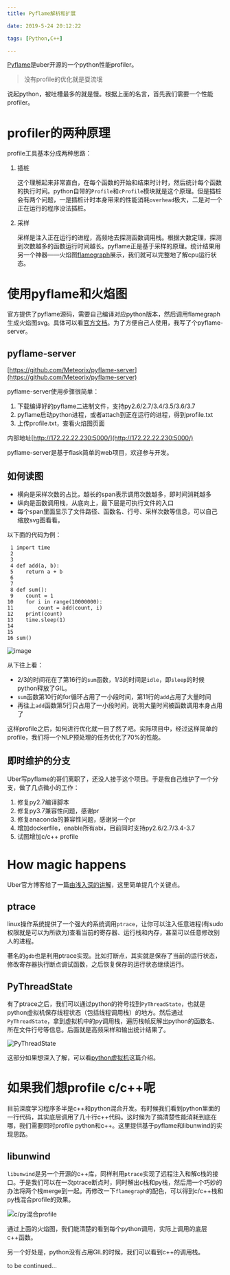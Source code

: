 ```yaml
---
title: Pyflame解析和扩展

date: 2019-5-24 20:12:22

tags: [Python,C++]

---
```


[Pyflame](https://github.com/uber/pyflame)是uber开源的一个python性能profiler。

> 没有profile的优化就是耍流氓

说起python，被吐槽最多的就是慢。根据上面的名言，首先我们需要一个性能profiler。

# profiler的两种原理

profile工具基本分成两种思路：

1. 插桩

    这个理解起来非常直白，在每个函数的开始和结束时计时，然后统计每个函数的执行时间。python自带的`Profile`和`cProfile`模块就是这个原理。但是插桩会有两个问题，一是插桩计时本身带来的性能消耗`overhead`极大，二是对一个正在运行的程序没法插桩。

2. 采样

    采样是注入正在运行的进程，高频地去探测函数调用栈。根据大数定理，探测到次数越多的函数运行时间越长。pyflame正是基于采样的原理。统计结果用另一个神器——火焰图[flamegraph](http://www.brendangregg.com/flamegraphs.html)展示，我们就可以完整地了解cpu运行状态。


# 使用pyflame和火焰图

官方提供了pyflame源码，需要自己编译对应python版本，然后调用flamegraph生成火焰图svg。具体可以看[官方文档](https://pyflame.readthedocs.io/en/latest/)。为了方便自己人使用，我写了个pyflame-server。

## pyflame-server

[https://github.com/Meteorix/pyflame-server](https://github.com/Meteorix/pyflame-server)

pyflame-server使用步骤很简单：
1. 下载编译好的pyflame二进制文件，支持py2.6/2.7/3.4/3.5/3.6/3.7
2. pyflame启动python进程，或者attach到正在运行的进程，得到profile.txt
3. 上传profile.txt，查看火焰图页面

内部地址[http://172.22.22.230:5000/](http://172.22.22.230:5000/)

pyflame-server是基于flask简单的web项目，欢迎参与开发。

## 如何读图

*   横向是采样次数的占比，越长的span表示调用次数越多，即时间消耗越多
*   纵向是函数调用栈，从底向上，最下层是可执行文件的入口
*   每个span里面显示了文件路径、函数名、行号、采样次数等信息，可以自己缩放svg图看看。

以下面的代码为例：

```
 1 import time
 2
 3
 4 def add(a, b):
 5    return a + b
 6
 7
 8 def sum():
 9    count = 1
10    for i in range(10000000):
11        count = add(count, i)
12    print(count)
13    time.sleep(1)
14
15
16 sum()
```

![image](/images/pyflame/profile_py.svg)

从下往上看：
*   2/3的时间花在了第16行的``sum``函数，1/3的时间是``idle``，即``sleep``的时候python释放了GIL。
*   ``sum``函数第10行的for循环占用了一小段时间，第11行的``add``占用了大量时间
*   再往上``add``函数第5行只占用了一小段时间，说明大量时间被函数调用本身占用了

这样profile之后，如何进行优化就一目了然了吧。实际项目中，经过这样简单的profile，我们将一个NLP预处理的任务优化了70%的性能。

## 即时维护的分支

Uber写pyflame的哥们离职了，还没人接手这个项目。于是我自己维护了一个分支，做了几点微小的工作：
1. 修复py2.7编译脚本
1. 修复py3.7兼容性问题，感谢pr
1. 修复anaconda的兼容性问题，感谢另一个pr
1. 增加dockerfile，enable所有abi，目前同时支持py2.6/2.7/3.4-3.7
1. 试图增加c/c++ profile

# How magic happens

Uber官方博客给了一篇[由浅入深的讲解](https://eng.uber.com/pyflame/)，这里简单提几个关键点。

## ptrace

linux操作系统提供了一个强大的系统调用`ptrace`，让你可以注入任意进程(有sudo权限就是可以为所欲为)查看当前的寄存器、运行栈和内存，甚至可以任意修改别人的进程。

著名的`gdb`也是利用ptrace实现。比如打断点，其实就是保存了当前的运行状态，修改寄存器执行断点调试函数，之后恢复保存的运行状态继续运行。

## PyThreadState

有了ptrace之后，我们可以通过python的符号找到`PyThreadState`，也就是python虚拟机保存线程状态（包括线程调用栈）的地方。然后通过`PyThreadState`，拿到虚拟机中的py调用栈，遍历栈帧反解出python的函数名、所在文件行号等信息。后面就是高频采样和输出统计结果了。

![PyThreadState](/images/pyflame/Python-Thread-State.png)

这部分如果想深入了解，可以看[python虚拟机](https://github.com/Meteorix/pysourcenote/blob/master/vm.md)这篇介绍。

# 如果我们想profile c/c++呢

目前深度学习程序多半是c++和python混合开发。有时候我们看到python里面的一行代码，其实底层调用了几十行c++代码。这时候为了搞清楚性能消耗到底在哪，我们需要同时profile python和c++。这里提供基于pyflame和libunwind的实现思路。

## libunwind

`libunwind`是另一个开源的c++库，同样利用`ptrace`实现了远程注入和解c栈的接口。于是我们可以在一次ptrace断点时，同时解出c栈和py栈，然后用一个巧妙的办法将两个栈merge到一起。再修改一下`flamegraph`的配色，可以得到c/c++栈和py栈混合profile的效果。

![c/py混合profile](/images/pyflame/profile_c.svg)

通过上面的火焰图，我们能清楚的看到每个python调用，实际上调用的底层c++函数。

另一个好处是，python没有占用GIL的时候，我们可以看到c++的调用栈。

to be continued...
